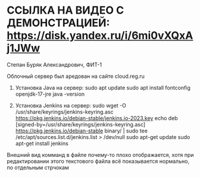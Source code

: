 # ССЫЛКА НА ВИДЕО С ДЕМОНСТРАЦИЕЙ: https://disk.yandex.ru/i/6mi0vXQxAj1JWw
Степан Буряк Александрович, ФИТ-1

Облочный сервер был аредован на сайте cloud.reg.ru

1) Установка Java на сервер:
sudo apt update
sudo apt install fontconfig openjdk-17-jre
java -version

3) Установка Jenkins на сервер:
sudo wget -O /usr/share/keyrings/jenkins-keyring.asc \
  https://pkg.jenkins.io/debian-stable/jenkins.io-2023.key
echo deb [signed-by=/usr/share/keyrings/jenkins-keyring.asc] \
  https://pkg.jenkins.io/debian-stable binary/ | sudo tee \
  /etc/apt/sources.list.d/jenkins.list > /dev/null
sudo apt-get update
sudo apt-get install jenkins

Внешний вид комманд в файле почему-то плохо отображается, хотя при редактировании этого текстового файла всё показывается нормально, по отдельным стрчокам
